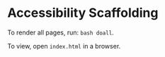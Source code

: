 # Accessibility Scaffolding

To render all pages, run: `bash doall`.

To view, open `index.html` in a browser.